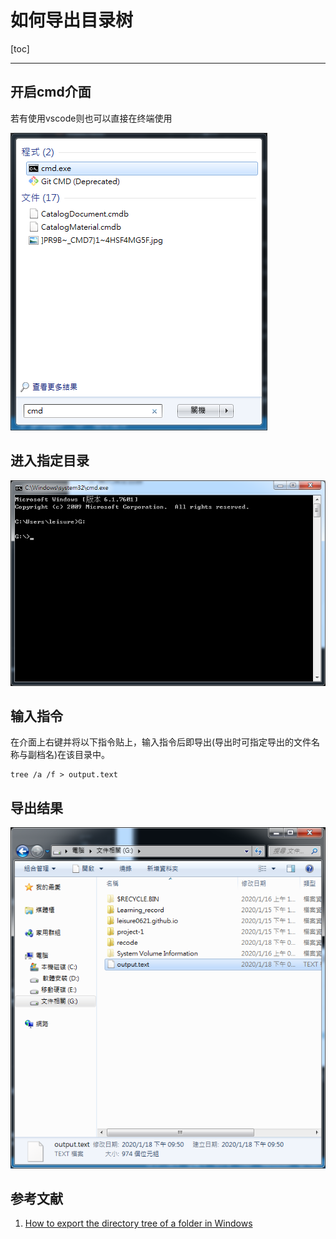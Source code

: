 <h1>如何导出目录树</h1>

[toc]

---

## 开启cmd介面

若有使用vscode则也可以直接在终端使用

<div class="g-img">
    <a href="../../image/directory-tree/21.png" target="_blank">
        <img src="../../image/directory-tree/21.png" />
    </a>
</div>

## 进入指定目录

<div class="g-img">
    <a href="../../image/directory-tree/22.png" target="_blank">
        <img src="../../image/directory-tree/22.png" />
    </a>
</div>

## 输入指令

在介面上右键并将以下指令贴上，输入指令后即导出(导出时可指定导出的文件名称与副档名)在该目录中。

```git
tree /a /f > output.text
```

## 导出结果

<div class="g-img">
    <a href="../../image/directory-tree/23.png" target="_blank">
        <img src="../../image/directory-tree/23.png" />
    </a>
</div>

<h2>参考文献</h2>

1. [How to export the directory tree of a folder in Windows](https://www.digitalcitizen.life/how-export-directory-tree-folder-windows)
